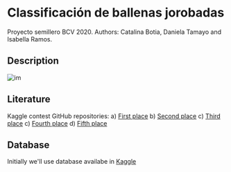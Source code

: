 # Classificación de ballenas jorobadas

Proyecto semillero BCV 2020. 
Authors: Catalina Botia, Daniela Tamayo and Isabella Ramos.

## Description

![im](https://user-images.githubusercontent.com/66916962/87204198-db332a80-c2c9-11ea-9dbb-bb344eca97ff.png)

## Literature
Kaggle contest GitHub repositories:
a) [First place](https://github.com/earhian/Humpback-Whale-Identification-1st-)
b) [Second place](https://github.com/SeuTao/Humpback-Whale-Identification-Challenge-2019_2nd_palce_solution)
c) [Third place](https://github.com/pudae/kaggle-humpback)
c) [Fourth place](https://github.com/daustingm1/humpback-whale-4th-place)
d) [Fifth place](https://github.com/aaxwaz/Humpback-whale-identification-challenge)


## Database
Initially we'll use database availabe in [Kaggle](https://choosealicense.com/licenses/mit/)
